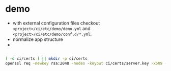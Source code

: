 # demo

- with external configuration files
  checkout `<project>/ci/etc/demo/demo.yml` and `<project>/ci/etc/demo/conf.d/*.yml`.
- normalize app structure
-  





```bash

[ -d ci/certs ] || mkdir -p ci/certs
openssl req -newkey rsa:2048 -nodes -keyout ci/certs/server.key -x509 -days 3650 -out ci/certs/server.crt

```




